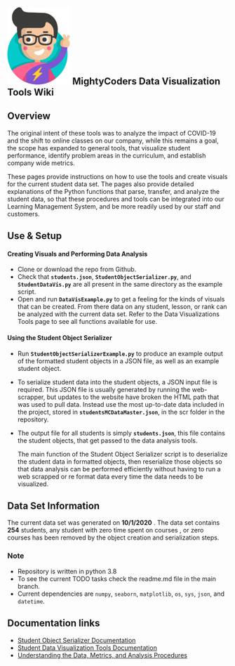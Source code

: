 ## <img src="mighty-coder.svg" style="zoom:20%;" /> MightyCoders Data Visualization Tools Wiki

## Overview

The original intent of these tools was to analyze the impact of COVID-19 and the shift to online classes on our company, while this remains a goal, the scope has expanded to general tools, that visualize student performance, identify problem areas in the curriculum, and establish company wide metrics. 

These pages provide instructions on how to use the tools and create visuals for the current student data set. The pages also provide detailed explanations of the Python functions that parse, transfer, and analyze the student data, so that these procedures and tools can be integrated into our Learning Management System, and be more readily used by our staff and customers.      

## Use & Setup

#### Creating Visuals and Performing Data Analysis

- Clone or download the repo from Github.  
- Check that  **`students.json`**, **`StudentObjectSerializer.py`**, and **`StudentDataVis.py`** are all present in the same directory as the example  script. 
- Open and run **`DataVisExample.py`** to get a feeling for the kinds of visuals that can be created.
From there data on any student, lesson, or rank can be analyzed with the current data set. Refer to the Data Visualizations Tools page to see all functions available for use.    

#### Using the Student Object Serializer

- Run **`StudentObjectSerializerExample.py`**  to produce an example output of the formatted student objects in a JSON file, as well as an example student object.    
- To serialize student data into the student objects, a JSON input file is required. This JSON file is usually generated by running the web-scrapper, but updates to the website have broken the HTML path that was used to pull data. Instead use the most up-to-date data included in the project, stored in  **`studentsMCDataMaster.json`**, in the scr folder in the repository.   
- The output file for all students is simply **`students.json`**, this file contains the student objects, that get passed to the data analysis tools. 

  The main function of the Student Object Serializer script is to deserialize the student data in formatted objects, then reserialize those objects so that data analysis can be performed efficiently without having to run a web scrapped or re format data every time the data needs to be visualized.  

## Data Set Information

The current data set was generated on **10/1/2020** . The data set contains **254** students, any student with zero time spent on courses , or zero courses has been removed by the object creation and serialization steps. 

### Note

- Repository is written in python 3.8
- To see the current TODO tasks check the readme.md file in the main branch. 
- Current dependencies are `numpy`, `seaborn`, `matplotlib`, `os`, `sys`, `json`, and `datetime`.       

##  Documentation links 

- [Student Object Serializer Documentation](https://mjsmith95.github.io/MCDataVis/SOS) 
- [Student Data Visualization Tools Documentation](https://mjsmith95.github.io/MCDataVis/SDVT)   
- [Understanding the Data, Metrics, and Analysis Procedures](https://mjsmith95.github.io/MCDataVis/MCDV) 

 

 
